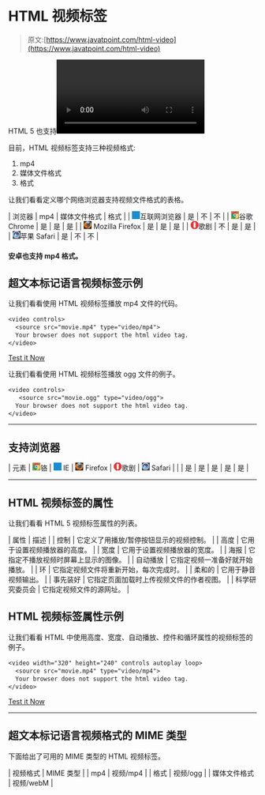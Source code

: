 # HTML 视频标签

> 原文:[https://www.javatpoint.com/html-video](https://www.javatpoint.com/html-video)

HTML 5 也支持<video>标签。HTML 视频标签用于在网页上流式传输视频文件，如电影剪辑、歌曲剪辑。</video>

目前，HTML 视频标签支持三种视频格式:

1.  mp4
2.  媒体文件格式
3.  格式

让我们看看定义哪个网络浏览器支持视频文件格式的表格。

| 浏览器 | mp4 | 媒体文件格式 | 格式 |
| ![ie browser](img/83dd23df1fe8373fd5bf054b2c1dd88b.png)互联网浏览器 | 是 | 不 | 不 |
| ![chrome browser](img/4fbdc93dc2016c5049ed108e7318df19.png)谷歌 Chrome | 是 | 是 | 是 |
| ![firefox browser](img/4f001fff393888a8a807ed29b28145d1.png) Mozilla Firefox | 是 | 是 | 是 |
| ![opera browser](img/6cad4a592cc69a052056a0577b4aac65.png)歌剧 | 不 | 是 | 是 |
| ![safari browser](img/a0f6a9711a92203c5dc5c127fe9c9fca.png)苹果 Safari | 是 | 不 | 不 |

#### 安卓也支持 mp4 格式。

## 超文本标记语言视频标签示例

让我们看看使用 HTML 视频标签播放 mp4 文件的代码。

```
<video controls>
  <source src="movie.mp4" type="video/mp4">
  Your browser does not support the html video tag.
</video>

```

[Test it Now](https://www.javatpoint.com/oprweb/test.jsp?filename=htmlvideo1)

让我们看看使用 HTML 视频标签播放 ogg 文件的例子。

```
<video controls>
   <source src="movie.ogg" type="video/ogg">
  Your browser does not support the html video tag.
</video>

```

* * *

## 支持浏览器

| 元素 | ![chrome browser](img/4fbdc93dc2016c5049ed108e7318df19.png)铬 | ![ie browser](img/83dd23df1fe8373fd5bf054b2c1dd88b.png) IE | ![firefox browser](img/4f001fff393888a8a807ed29b28145d1.png) Firefox | ![opera browser](img/6cad4a592cc69a052056a0577b4aac65.png)歌剧 | ![safari browser](img/a0f6a9711a92203c5dc5c127fe9c9fca.png) Safari |
|  | 是 | 是 | 是 | 是 | 是 |

* * *

## HTML 视频标签的属性

让我们看看 HTML 5 视频标签属性的列表。

| 属性 | 描述 |
| 控制 | 它定义了用播放/暂停按钮显示的视频控制。 |
| 高度 | 它用于设置视频播放器的高度。 |
| 宽度 | 它用于设置视频播放器的宽度。 |
| 海报 | 它指定不播放视频时屏幕上显示的图像。 |
| 自动播放 | 它指定视频一准备好就开始播放。 |
| 环 | 它指定视频文件将重新开始，每次完成时。 |
| 柔和的 | 它用于静音视频输出。 |
| 事先装好 | 它指定页面加载时上传视频文件的作者视图。 |
| 科学研究委员会 | 它指定视频文件的源网址。 |

## HTML 视频标签属性示例

让我们看看 HTML 中使用高度、宽度、自动播放、控件和循环属性的视频标签的例子。

```
<video width="320" height="240" controls autoplay loop>
  <source src="movie.mp4" type="video/mp4">
  Your browser does not support the html video tag.
</video>

```

[Test it Now](https://www.javatpoint.com/oprweb/test.jsp?filename=htmlvideo2)

* * *

## 超文本标记语言视频格式的 MIME 类型

下面给出了可用的 MIME 类型的 HTML 视频标签。

| 视频格式 | MIME 类型 |
| mp4 | 视频/mp4 |
| 格式 | 视频/ogg |
| 媒体文件格式 | 视频/webM |